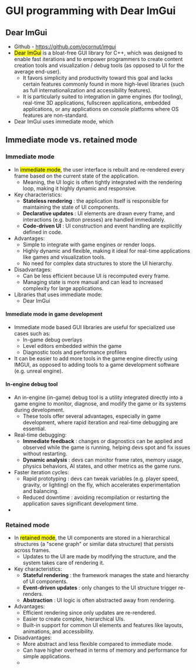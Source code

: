 # GUI programming with Dear ImGui
## Dear ImGui
- Github - https://github.com/ocornut/imgui
- <mark class="hltr-trippy">Dear ImGui</mark> is a bloat-free GUI library for C++, which was designed to enable fast iterations and to empower programmers to create content creation tools and visualization / debug tools (as opposed to UI for the average end-user).
	- It favors simplicity and productivity toward this goal and lacks certain features commonly found in more high-level libraries (such as full internationalization and accessibility features).
	- It is particularly suited to integration in game engines (for tooling), real-time 3D applications, fullscreen applications, embedded applications, or any applications on console platforms where OS features are non-standard.
- Dear ImGui uses immediate mode, which 

## Immediate mode vs. retained mode
### Immediate mode
- In <mark class="hltr-trippy">immediate mode</mark>, the user interface is rebuilt and re-rendered every frame based on the current state of the application.
	- Meaning, the UI logic is often tightly integrated with the rendering loop, making it highly dynamic and responsive.
- Key characteristics:
	- **Stateless rendering** : the application itself is responsible for maintaining the state of UI components.
	- **Declarative updates** : UI elements are drawn every frame, and interactions (e.g. button presses) are handled immediately.
	- **Code-driven UI** : UI construction and event handling are explicitly defined in code.
- Advantages:
	- Simple to integrate with game engines or render loops.
	- Highly dynamic and flexible, making it ideal for real-time applications like games and visualization tools.
	- No need for complex data structures to store the UI hierarchy.
- Disadvantages:
	- Can be less efficient because UI is recomputed every frame.
	- Managing state is more manual and can lead to increased complexity for large applications.
- Libraries that uses immediate mode:
	- Dear ImGui

#### Immediate mode in game development
- Immediate mode based GUI libraries are useful for specialized use cases such as:
	- In-game debug overlays
	- Level editors embedded within the game
	- Diagnostic tools and performance profilers
- It can be easier to add more tools in the game engine directly using IMGUI, as opposed to adding tools to a game development software (e.g. unreal engine).

#### In-engine debug tool
- An in-engine (in-game) debug tool is a utility integrated directly into a game engine to monitor, diagnose, and modify the game or its systems during development.
	- These tools offer several advantages, especially in game development, where rapid iteration and real-time debugging are essential.
- Real-time debugging:
	- **Immediate feedback** : changes or diagnostics can be applied and observed while the game is running, helping devs spot and fix issues without restarting.
	- **Dynamic analysis** : devs can monitor frame rates, memory usage, physics behaviors, AI states, and other metrics as the game runs.
- Faster iteration cycles:
	- Rapid prototyping : devs can tweak variables (e.g. player speed, gravity, or lighting) on the fly, which accelerates experimentation and balancing.
	- Reduced downtime : avoiding recompilation or restarting the application saves significant development time.
- 


### Retained mode
- In <mark class="hltr-trippy">retained mode</mark>, the UI components are stored in a hierarchical structures (a "scene graph" or similar data structure) that persists across frames.
	- Updates to the UI are made by modifying the structure, and the system takes care of rendering it.
- Key characteristics:
	- **Stateful rendering** : the framework manages the state and hierarchy of UI components.
	- **Event-driven updates** : only changes to the UI structure trigger re-renders.
	- **Abstraction** : UI logic is often abstracted away from rendering.
- Advantages:
	- Efficient rendering since only updates are re-rendered.
	- Easier to create complex, hierarchical UIs.
	- Built-in support for common UI elements and features like layouts, animations, and accessibility.
- Disadvantages:
	- More abstract and less flexible compared to immediate mode.
	- Can have higher overhead in terms of memory and performance for simple applications.
	- 